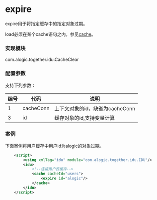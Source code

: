expire
======
expire用于将指定缓存中的指定对象过期。

load必须在某个cache语句之内，参见[cache](cache.md)。

### 实现模块

com.alogic.together.idu.CacheClear

### 配置参数

支持下列参数：

| 编号 | 代码 | 说明 |
| ---- | ---- | ---- |
| 1 | cacheConn | 上下文对象的id，缺省为cacheConn |
| 3 | id | 缓存对象的id,支持变量计算 |

### 案例

下面案例将用户缓存中用户id为alogic的对象过期。

```xml
	<script>
		<using xmlTag="idu" module="com.alogic.together.idu.IDU"/>
		<idu>
			<!--连接用户表缓存-->
			<cache cacheId="users">
				<expire id="alogic"/>
			</cache>
		</idu>
	</script>
```


